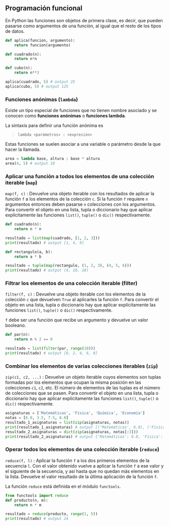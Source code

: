 ## Programación funcional

En Python las funciones son objetos de primera clase, es decir, que pueden pasarse como argumentos de una función, al igual que el resto de los tipos de datos.

```python linenums="1"
def aplica(funcion, argumento):
    return funcion(argumento)

def cuadrado(n):
    return n*n

def cubo(n):
    return n**3

aplica(cuadrado, 5) # output 25
aplica(cubo, 5) # output 125
```

### Funciones anónimas (`lambda`)

Existe un tipo especial de funciones que no tienen nombre asociado y se conocen como **funciones anónimas** o **funciones lambda**.

La sintaxis para definir una función anónima es

> `lambda <parámetros> : <expresión>`

Estas funciones se suelen asociar a una variable o parámetro desde la que hacer la llamada.

```python linenums="1"
area = lambda base, altura : base * altura
area(4, 5) # output 10
```

### Aplicar una función a todos los elementos de una colección iterable (`map`)

`map(f, c)` : Devuelve una objeto iterable con los resultados de aplicar la función `f` a los elementos de la colección `c`. Si la función `f` requiere `n` argumentos entonces deben pasarse `n` colecciones con los argumentos. Para convertir el objeto en una lista, tupla o diccionario hay que aplicar explícitamente las funciones `list()`, `tuple()` o `dic()` respectivamente.

```python linenums="1"
def cuadrado(n):
    return n * n

resultado = list(map(cuadrado, [1, 2, 3]))
print(resultado) # output [1, 4, 9]
```

```python linenums="1"
def rectangulo(a, b):
    return a * b

resultado = tuple(map(rectangulo, (1, 2, 3), (4, 5, 6)))
print(resultado) # output (4, 10, 18)
```

### Filtrar los elementos de una colección iterable (filter)

`filter(f, c)` : Devuelve una objeto iterable con los elementos de la colección `c` que devuelven `True` al aplicarles la función `f`. Para convertir el objeto en una lista, tupla o diccionario hay que aplicar explícitamente las funciones `list()`, `tuple()` o `dic()` respectivamente.

<i class="fa fa-exclamation-triangle" style="color:red;"></i> `f` debe ser una función que recibe un argumento y devuelve un valor booleano.

```python linenums="1"
def par(n):
    return n % 2 == 0

resultado = list(filter(par, range(10)))
print(resultado) # output [0, 2, 4, 6, 8]
```

### Combinar los elementos de varias colecciones iterables (`zip`)

`zip(c1, c2, ...)` : Devuelve un objeto iterable cuyos elementos son tuplas formadas por los elementos que ocupan la misma posición en las colecciones `c1`, `c2`, etc. El número de elementos de las tuplas es el número de colecciones que se pasen. Para convertir el objeto en una lista, tupla o diccionario hay que aplicar explícitamente las funciones `list()`, `tuple()` o `dic()` respectivamente.

```python linenums="1"
asignaturas = ['Matemáticas', 'Física', 'Química', 'Economía']
notas = [6.0, 3.5, 7.5, 8.0]
resultado_1_asignaturas = list(zip(asignaturas, notas))
print(resultado_1_asignaturas) # output [('Matemáticas', 6.0), ('Física', 3.5), ('Química', 7.5), ('Economía', 8.0)]
resultado_2_asignaturas = dict(zip(asignaturas, notas[:3]))
print(resultado_2_asignaturas) # output {'Matemáticas': 6.0, 'Física': 3.5, 'Química': 7.5}
```

### Operar todos los elementos de una colección iterable (`reduce`)

`reduce(f, l)` : Aplicar la función `f` a los dos primeros elementos de la secuencia `l`. Con el valor obtenido vuelve a aplicar la función `f` a ese valor y el siguiente de la secuencia, y así hasta que no quedan más elementos en la lista. Devuelve el valor resultado de la última aplicación de la función `f`.

La función `reduce` está definida en el módulo `functools`.

```python linenums="1"
from functools import reduce
def producto(n, m):
    return n * m

resultado = reduce(producto, range(1, 5))
print(resultado) # output 24
```
